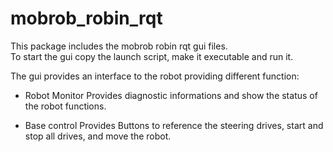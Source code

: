 # mobrob_robin_rqt

This package includes the mobrob robin rqt gui files.  
To start the gui copy the launch script, make it executable and run it.

The gui provides an interface to the robot providing different function:
*  Robot Monitor
Provides diagnostic informations and show the status of the robot functions.

* Base control
Provides Buttons to reference the steering drives, start and stop all drives, and move the robot.
